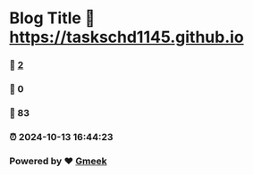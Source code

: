 # Blog Title :link: https://taskschd1145.github.io 
### :page_facing_up: [2](https://taskschd1145.github.io/tag.html) 
### :speech_balloon: 0 
### :hibiscus: 83 
### :alarm_clock: 2024-10-13 16:44:23 
### Powered by :heart: [Gmeek](https://github.com/Meekdai/Gmeek)
